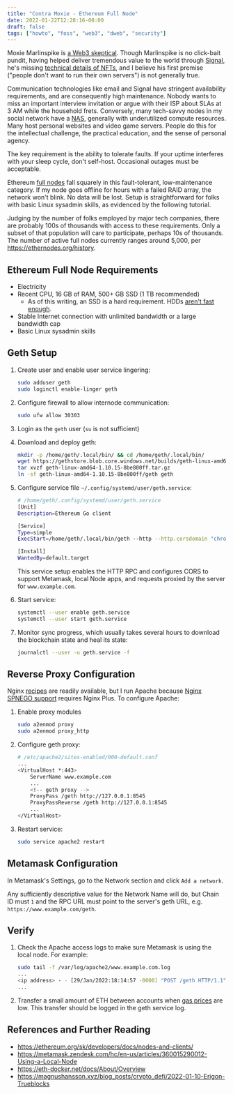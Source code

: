 ```yaml
---
title: "Contra Moxie - Ethereum Full Node"
date: 2022-01-22T12:28:16-08:00
draft: false
tags: ["howto", "foss", "web3", "dweb", "security"]
---
```


Moxie Marlinspike is [a Web3 skeptical](https://moxie.org/2022/01/07/web3-first-impressions.html). Though Marlinspike is no click-bait pundit, having helped deliver tremendous value to the world through [Signal](https://www.signal.org/), he's missing [technical details of NFTs](https://twitter.com/brian_armstrong/status/1479636373367922688), and I believe his first premise ("people don't want to run their own servers") is not generally true.

Communication technologies like email and Signal have stringent availability requirements, and are consequently high maintenance. Nobody wants to miss an important interview invitation or argue with their ISP about SLAs at 3 AM while the household frets. Conversely, many tech-savvy nodes in my social network have a [NAS](https://www.snia.org/education/what-is-nas), generally with underutilized compute resources. Many host personal websites and video game servers. People do this for the intellectual challenge, the practical education, and the sense of personal agency.

The key requirement is the ability to tolerate faults. If your uptime interferes with your sleep cycle, don't self-host. Occasional outages must be acceptable.

Ethereum [full nodes](https://ethereum.org/en/developers/docs/nodes-and-clients/#full-node) fall squarely in this fault-tolerant, low-maintenance category. If my node goes offline for hours with a failed RAID array, the network won't blink. No data will be lost. Setup is straightforward for folks with basic Linux sysadmin skills, as evidenced by the following tutorial.

Judging by the number of folks employed by major tech companies, there are probably 100s of thousands with access to these requirements. Only a subset of that population will care to participate, perhaps 10s of thousands. The number of active full nodes currently ranges around 5,000, per <https://ethernodes.org/history>.

## Ethereum Full Node Requirements

* Electricity
* Recent CPU, 16 GB of RAM, 500+ GB SSD (1 TB recommended)
  * As of this writing, an SSD is a hard requirement. HDDs [aren't fast enough](https://github.com/ethereum/go-ethereum/issues/20938#issuecomment-616402016).
* Stable Internet connection with unlimited bandwidth or a large bandwidth cap
* Basic Linux sysadmin skills

## Geth Setup

1. Create user and enable user service lingering:

    ```bash
    sudo adduser geth
    sudo loginctl enable-linger geth
    ```

2. Configure firewall to allow internode communication:

    ```bash
    sudo ufw allow 30303
    ```

3. Login as the `geth` user (`su` is not sufficient)

4. Download and deploy geth:

    ```bash
    mkdir -p /home/geth/.local/bin/ && cd /home/geth/.local/bin/
    wget https://gethstore.blob.core.windows.net/builds/geth-linux-amd64-1.10.15-8be800ff.tar.gz
    tar xvzf geth-linux-amd64-1.10.15-8be800ff.tar.gz
    ln -sf geth-linux-amd64-1.10.15-8be800ff/geth geth
    ```

5. Configure service file `~/.config/systemd/user/geth.service`:

    ```bash
    # /home/geth/.config/systemd/user/geth.service
    [Unit]
    Description=Ethereum Go client

    [Service]
    Type=simple
    ExecStart=/home/geth/.local/bin/geth --http --http.corsdomain "chrome-extension://nkbihfbeogaeaoehlefnkodbefgpgknn,https://localhost:3000,https://www.example.com/geth"

    [Install]
    WantedBy=default.target
    ```

    This service setup enables the HTTP RPC and configures CORS to support Metamask, local Node apps, and requests proxied by the server for `www.example.com`.
6. Start service:

    ```bash
    systemctl --user enable geth.service
    systemctl --user start geth.service
    ```

7. Monitor sync progress, which usually takes several hours to download the blockchain state and heal its state:

    ```bash
    journalctl --user -u geth.service -f
    ```

## Reverse Proxy Configuration

Nginx [recipes](https://www.nginx.com/resources/wiki/start/topics/recipes/geth/) are readily available, but I run Apache because [Nginx SPNEGO support](https://www.nginx.com/products/nginx/modules/kerberos-spnego/) requires Nginx Plus. To configure Apache:

1. Enable proxy modules

    ```bash
    sudo a2enmod proxy
    sudo a2enmod proxy_http
    ```

2. Configure geth proxy:

    ```bash
    # /etc/apache2/sites-enabled/000-default.conf
    ...
    <VirtualHost *:443>
        ServerName www.example.com
        ...
        <!-- geth proxy -->
        ProxyPass /geth http://127.0.0.1:8545
        ProxyPassReverse /geth http://127.0.0.1:8545
        ...
    </VirtualHost>

    ```

3. Restart service:

    ```bash
    sudo service apache2 restart
    ```

## Metamask Configuration

In Metamask's Settings, go to the Network section and click `Add a network`.

Any sufficiently descriptive value for the Network Name will do, but Chain ID must `1` and the RPC URL must point to the server's geth URL, e.g. `https://www.example.com/geth`.

## Verify

1. Check the Apache access logs to make sure Metamask is using the local node. For example:

    ```bash
    sudo tail -f /var/log/apache2/www.example.com.log
    ...
    <ip address> - - [29/Jan/2022:18:14:57 -0000] "POST /geth HTTP/1.1" 200 519 "-" <UA string>
    ...
    ```

2. Transfer a small amount of ETH between accounts when [gas prices](https://ethereumprice.org/gas/) are low. This transfer should be logged in the geth service log.

## References and Further Reading

* <https://ethereum.org/sk/developers/docs/nodes-and-clients/>
* <https://metamask.zendesk.com/hc/en-us/articles/360015290012-Using-a-Local-Node>
* <https://eth-docker.net/docs/About/Overview>
* <https://magnushansson.xyz/blog_posts/crypto_defi/2022-01-10-Erigon-Trueblocks>
